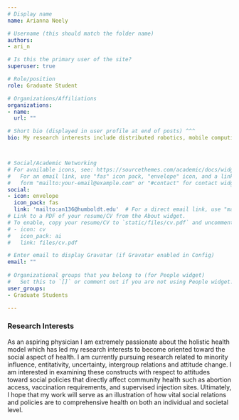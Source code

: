 ```yaml
---
# Display name
name: Arianna Neely

# Username (this should match the folder name)
authors:
- ari_n

# Is this the primary user of the site?
superuser: true

# Role/position
role: Graduate Student

# Organizations/Affiliations
organizations:
- name: 
  url: ""

# Short bio (displayed in user profile at end of posts) ^^^
bio: My research interests include distributed robotics, mobile computing and programmable matter.



# Social/Academic Networking
# For available icons, see: https://sourcethemes.com/academic/docs/widgets/#icons
#   For an email link, use "fas" icon pack, "envelope" icon, and a link in the
#   form "mailto:your-email@example.com" or "#contact" for contact widget.
social:
- icon: envelope
  icon_pack: fas
  link: 'mailto:an136@humboldt.edu'  # For a direct email link, use "mailto:test@example.org".
# Link to a PDF of your resume/CV from the About widget.
# To enable, copy your resume/CV to `static/files/cv.pdf` and uncomment the lines below.  
# - icon: cv
#   icon_pack: ai
#   link: files/cv.pdf

# Enter email to display Gravatar (if Gravatar enabled in Config)
email: ""
  
# Organizational groups that you belong to (for People widget)
#   Set this to `[]` or comment out if you are not using People widget.  
user_groups:
- Graduate Students

---
```


<h3>Research Interests</h3>
As an aspiring physician I am extremely passionate about the holistic health model which has led my research interests to become oriented toward the social aspect of health. I am currently pursuing research related to minority influence, entitativity, uncertainty, intergroup relations and attitude change. I am interested in examining these constructs with respect to attitudes toward social policies that directly affect community health such as abortion access, vaccination requirements, and supervised injection sites. Ultimately, I hope that my work will serve as an illustration of how vital social relations and policies are to comprehensive health on both an individual and societal level.
